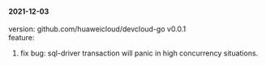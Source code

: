 #### 2021-12-03
version: github.com/huaweicloud/devcloud-go v0.0.1  
feature:
1. fix bug: sql-driver transaction will panic in high concurrency situations.